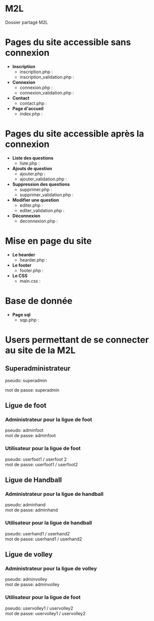 # M2L
Dossier partagé M2L

# Pages du site accessible sans connexion
* **Inscription**
  * inscription.php :
   * inscription_validation.php :
* **Connexion**
  * connexion.php :
  * connexion_validation.php : 
* **Contact**
  * contact.php :
* **Page d'accueil** 
  * index.php : 

# Pages du site accessible après la connexion
* **Liste des questions**
  * liste.php :
* **Ajouts de question**
  * ajouter.php :
  * ajouter_validation.php : 
* **Suppression des questions**
  * supprimer.php :
  * supprimer_validation.php : 
* **Modifier une question** 
  * editer.php : 
  * editer_validation.php : 
* **Déconnexion**
  * deconnexion.php :

# Mise en page du site
* **Le hearder**
  * hearder.php :
* **Le footer**
  * footer.php :  
* **Le CSS**
  * main.css : 

# Base de donnée
* **Page sql**
  * sqp.php :  

# Users permettant de se connecter au site de la M2L           
## Superadministrateur
pseudo: superadmin

mot de passe: superadmin

## Ligue de foot
### Administrateur pour la ligue de foot
pseudo: adminfoot   
mot de passe: adminfoot
### Utilisateur pour la ligue de foot
pseudo: userfoot1 / userfoot 2  
mot de passe: userfoot1 / userfoot2

## Ligue de Handball
### Administrateur pour la ligue de handball
pseudo: adminhand   
mot de passe: adminhand
### Utilisateur pour la ligue de handball
pseudo: userhand1  / userhand2   
mot de passe: userhand1 / userhand2

## Ligue de volley
### Administrateur pour la ligue de volley
pseudo: adminvolley   
mot de passe: adminvolley
### Utilisateur pour la ligue de foot
pseudo: uservolley1 /  uservolley2   
mot de passe: uservolley1 / uservolley2








